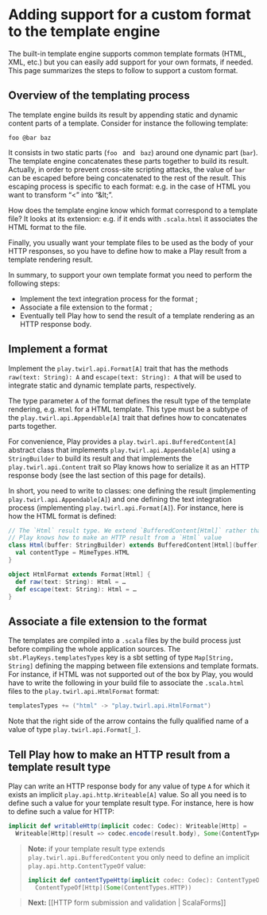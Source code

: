 <!--- Copyright (C) 2009-2013 Typesafe Inc. <http://www.typesafe.com> -->
# Adding support for a custom format to the template engine

The built-in template engine supports common template formats (HTML, XML, etc.) but you can easily add support for your own formats, if needed. This page summarizes the steps to follow to support a custom format.

## Overview of the templating process

The template engine builds its result by appending static and dynamic content parts of a template. Consider for instance the following template:

```
foo @bar baz
```

It consists in two static parts (`foo ` and ` baz`) around one dynamic part (`bar`). The template engine concatenates these parts together to build its result. Actually, in order to prevent cross-site scripting attacks, the value of `bar` can be escaped before being concatenated to the rest of the result. This escaping process is specific to each format: e.g. in the case of HTML you want to transform “<” into “&amp;lt;”.

How does the template engine know which format correspond to a template file? It looks at its extension: e.g. if it ends with `.scala.html` it associates the HTML format to the file.

Finally, you usually want your template files to be used as the body of your HTTP responses, so you have to define how to make a Play result from a template rendering result.

In summary, to support your own template format you need to perform the following steps:

* Implement the text integration process for the format ;
* Associate a file extension to the format ;
* Eventually tell Play how to send the result of a template rendering as an HTTP response body.

## Implement a format

Implement the `play.twirl.api.Format[A]` trait that has the methods `raw(text: String): A` and `escape(text: String): A` that will be used to integrate static and dynamic template parts, respectively.

The type parameter `A` of the format defines the result type of the template rendering, e.g. `Html` for a HTML template. This type must be a subtype of the `play.twirl.api.Appendable[A]` trait that defines how to concatenates parts together.

For convenience, Play provides a `play.twirl.api.BufferedContent[A]` abstract class that implements `play.twirl.api.Appendable[A]` using a `StringBuilder` to build its result and that implements the `play.twirl.api.Content` trait so Play knows how to serialize it as an HTTP response body (see the last section of this page for details).

In short, you need to write to classes: one defining the result (implementing `play.twirl.api.Appendable[A]`) and one defining the text integration process (implementing `play.twirl.api.Format[A]`). For instance, here is how the HTML format is defined:

```scala
// The `Html` result type. We extend `BufferedContent[Html]` rather than just `Appendable[Html]` so
// Play knows how to make an HTTP result from a `Html` value
class Html(buffer: StringBuilder) extends BufferedContent[Html](buffer) {
  val contentType = MimeTypes.HTML
}

object HtmlFormat extends Format[Html] {
  def raw(text: String): Html = …
  def escape(text: String): Html = …
}
```

## Associate a file extension to the format

The templates are compiled into a `.scala` files by the build process just before compiling the whole application sources. The `sbt.PlayKeys.templatesTypes` key is a sbt setting of type `Map[String, String]` defining the mapping between file extensions and template formats. For instance, if HTML was not supported out of the box by Play, you would have to write the following in your build file to associate the `.scala.html` files to the `play.twirl.api.HtmlFormat` format:

```scala
templatesTypes += ("html" -> "play.twirl.api.HtmlFormat")
```

Note that the right side of the arrow contains the fully qualified name of a value of type `play.twirl.api.Format[_]`.

## Tell Play how to make an HTTP result from a template result type

Play can write an HTTP response body for any value of type `A` for which it exists an implicit `play.api.http.Writeable[A]` value. So all you need is to define such a value for your template result type. For instance, here is how to define such a value for HTTP:

```scala
implicit def writableHttp(implicit codec: Codec): Writeable[Http] =
  Writeable[Http](result => codec.encode(result.body), Some(ContentTypes.HTTP))
```

> **Note:** if your template result type extends `play.twirl.api.BufferedContent` you only need to define an
> implicit `play.api.http.ContentTypeOf` value:
> ```scala
> implicit def contentTypeHttp(implicit codec: Codec): ContentTypeOf[Http] =
>   ContentTypeOf[Http](Some(ContentTypes.HTTP))
> ```

> **Next:** [[HTTP form submission and validation | ScalaForms]]